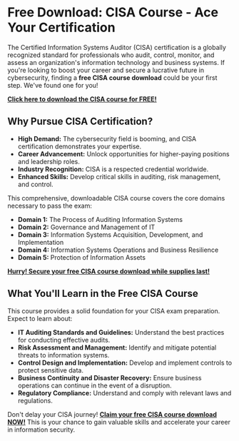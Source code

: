 # Free Download: CISA Course - Ace Your Certification

The Certified Information Systems Auditor (CISA) certification is a globally recognized standard for professionals who audit, control, monitor, and assess an organization's information technology and business systems. If you're looking to boost your career and secure a lucrative future in cybersecurity, finding a **free CISA course download** could be your first step. We've found one for you!

[**Click here to download the CISA course for FREE!**](https://udemywork.com/cisa-course)

## Why Pursue CISA Certification?

*   **High Demand:** The cybersecurity field is booming, and CISA certification demonstrates your expertise.
*   **Career Advancement:** Unlock opportunities for higher-paying positions and leadership roles.
*   **Industry Recognition:** CISA is a respected credential worldwide.
*   **Enhanced Skills:** Develop critical skills in auditing, risk management, and control.

This comprehensive, downloadable CISA course covers the core domains necessary to pass the exam:

*   **Domain 1:** The Process of Auditing Information Systems
*   **Domain 2:** Governance and Management of IT
*   **Domain 3:** Information Systems Acquisition, Development, and Implementation
*   **Domain 4:** Information Systems Operations and Business Resilience
*   **Domain 5:** Protection of Information Assets

[**Hurry! Secure your free CISA course download while supplies last!**](https://udemywork.com/cisa-course)

## What You'll Learn in the Free CISA Course

This course provides a solid foundation for your CISA exam preparation. Expect to learn about:

*   **IT Auditing Standards and Guidelines:** Understand the best practices for conducting effective audits.
*   **Risk Assessment and Management:** Identify and mitigate potential threats to information systems.
*   **Control Design and Implementation:** Develop and implement controls to protect sensitive data.
*   **Business Continuity and Disaster Recovery:** Ensure business operations can continue in the event of a disruption.
*   **Regulatory Compliance:** Understand and comply with relevant laws and regulations.

Don't delay your CISA journey! [**Claim your free CISA course download NOW!**](https://udemywork.com/cisa-course) This is your chance to gain valuable skills and accelerate your career in information security.
